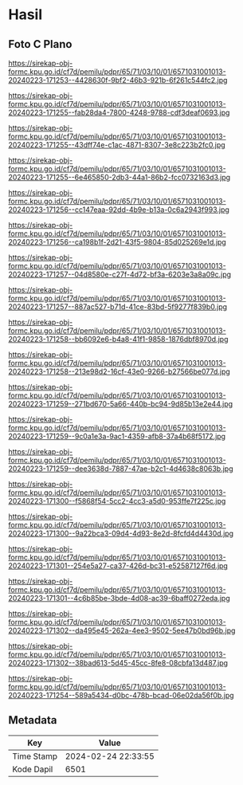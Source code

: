 # Hasil

## Foto C Plano

https://sirekap-obj-formc.kpu.go.id/cf7d/pemilu/pdpr/65/71/03/10/01/6571031001013-20240223-171253--4428630f-9bf2-46b3-921b-6f261c544fc2.jpg

https://sirekap-obj-formc.kpu.go.id/cf7d/pemilu/pdpr/65/71/03/10/01/6571031001013-20240223-171255--fab28da4-7800-4248-9788-cdf3deaf0693.jpg

https://sirekap-obj-formc.kpu.go.id/cf7d/pemilu/pdpr/65/71/03/10/01/6571031001013-20240223-171255--43dff74e-c1ac-4871-8307-3e8c223b2fc0.jpg

https://sirekap-obj-formc.kpu.go.id/cf7d/pemilu/pdpr/65/71/03/10/01/6571031001013-20240223-171255--6e465850-2db3-44a1-86b2-fcc0732163d3.jpg

https://sirekap-obj-formc.kpu.go.id/cf7d/pemilu/pdpr/65/71/03/10/01/6571031001013-20240223-171256--cc147eaa-92dd-4b9e-b13a-0c6a2943f993.jpg

https://sirekap-obj-formc.kpu.go.id/cf7d/pemilu/pdpr/65/71/03/10/01/6571031001013-20240223-171256--ca198b1f-2d21-43f5-9804-85d025269e1d.jpg

https://sirekap-obj-formc.kpu.go.id/cf7d/pemilu/pdpr/65/71/03/10/01/6571031001013-20240223-171257--04d8580e-c27f-4d72-bf3a-6203e3a8a09c.jpg

https://sirekap-obj-formc.kpu.go.id/cf7d/pemilu/pdpr/65/71/03/10/01/6571031001013-20240223-171257--887ac527-b71d-41ce-83bd-5f9277f839b0.jpg

https://sirekap-obj-formc.kpu.go.id/cf7d/pemilu/pdpr/65/71/03/10/01/6571031001013-20240223-171258--bb6092e6-b4a8-41f1-9858-1876dbf8970d.jpg

https://sirekap-obj-formc.kpu.go.id/cf7d/pemilu/pdpr/65/71/03/10/01/6571031001013-20240223-171258--213e98d2-16cf-43e0-9266-b27566be077d.jpg

https://sirekap-obj-formc.kpu.go.id/cf7d/pemilu/pdpr/65/71/03/10/01/6571031001013-20240223-171259--271bd670-5a66-440b-bc94-9d85b13e2e44.jpg

https://sirekap-obj-formc.kpu.go.id/cf7d/pemilu/pdpr/65/71/03/10/01/6571031001013-20240223-171259--9c0a1e3a-9ac1-4359-afb8-37a4b68f5172.jpg

https://sirekap-obj-formc.kpu.go.id/cf7d/pemilu/pdpr/65/71/03/10/01/6571031001013-20240223-171259--dee3638d-7887-47ae-b2c1-4d4638c8063b.jpg

https://sirekap-obj-formc.kpu.go.id/cf7d/pemilu/pdpr/65/71/03/10/01/6571031001013-20240223-171300--f5868f54-5cc2-4cc3-a5d0-953ffe7f225c.jpg

https://sirekap-obj-formc.kpu.go.id/cf7d/pemilu/pdpr/65/71/03/10/01/6571031001013-20240223-171300--9a22bca3-09d4-4d93-8e2d-8fcfd4d4430d.jpg

https://sirekap-obj-formc.kpu.go.id/cf7d/pemilu/pdpr/65/71/03/10/01/6571031001013-20240223-171301--254e5a27-ca37-426d-bc31-e52587127f6d.jpg

https://sirekap-obj-formc.kpu.go.id/cf7d/pemilu/pdpr/65/71/03/10/01/6571031001013-20240223-171301--4c6b85be-3bde-4d08-ac39-6baff0272eda.jpg

https://sirekap-obj-formc.kpu.go.id/cf7d/pemilu/pdpr/65/71/03/10/01/6571031001013-20240223-171302--da495e45-262a-4ee3-9502-5ee47b0bd96b.jpg

https://sirekap-obj-formc.kpu.go.id/cf7d/pemilu/pdpr/65/71/03/10/01/6571031001013-20240223-171302--38bad613-5d45-45cc-8fe8-08cbfa13d487.jpg

https://sirekap-obj-formc.kpu.go.id/cf7d/pemilu/pdpr/65/71/03/10/01/6571031001013-20240223-171254--589a5434-d0bc-478b-bcad-06e02da56f0b.jpg


## Metadata

| Key        | Value               |
| ---------- | ------------------- |
| Time Stamp | 2024-02-24 22:33:55 |
| Kode Dapil | 6501                |



